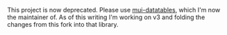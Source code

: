 This project is now deprecated. Please use [mui-datatables](https://github.com/gregnb/mui-datatables), which I'm now the maintainer of. As of this writing I'm working on v3 and folding the changes from this fork into that library.
